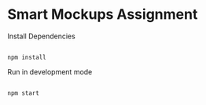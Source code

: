 # Smart Mockups Assignment

Install Dependencies

```

npm install

```

Run in development mode

```

npm start

```
